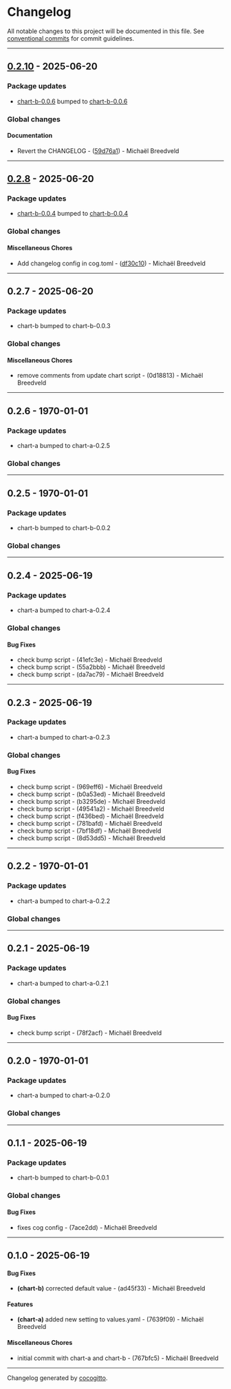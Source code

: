 # Changelog
All notable changes to this project will be documented in this file. See [conventional commits](https://www.conventionalcommits.org/) for commit guidelines.

- - -
## [0.2.10](https://github.com/rbel-io/helm-cog-demo/compare/59d76a1555554f496c89e7e2312a413c9ef43c6f..0.2.10) - 2025-06-20
### Package updates
- [chart-b-0.0.6](charts/chart-b) bumped to [chart-b-0.0.6](https://github.com/rbel-io/helm-cog-demo/compare/chart-b-0.0.5..chart-b-0.0.6)
### Global changes
#### Documentation
- Revert the CHANGELOG - ([59d76a1](https://github.com/rbel-io/helm-cog-demo/commit/59d76a1555554f496c89e7e2312a413c9ef43c6f)) - Michaël Breedveld

- - -

## [0.2.8](https://github.com/rbel-io/helm-cog-demo/compare/df30c10900058c597a6eaeb4a92b5616112e681a..0.2.8) - 2025-06-20
### Package updates
- [chart-b-0.0.4](charts/chart-b) bumped to [chart-b-0.0.4](https://github.com/rbel-io/helm-cog-demo/compare/chart-b-0.0.3..chart-b-0.0.4)
### Global changes
#### Miscellaneous Chores
- Add changelog config in cog.toml - ([df30c10](https://github.com/rbel-io/helm-cog-demo/commit/df30c10900058c597a6eaeb4a92b5616112e681a)) - Michaël Breedveld

- - -

## 0.2.7 - 2025-06-20
### Package updates
- chart-b bumped to chart-b-0.0.3
### Global changes
#### Miscellaneous Chores
- remove comments from update chart script - (0d18813) - Michaël Breedveld

- - -

## 0.2.6 - 1970-01-01
### Package updates
- chart-a bumped to chart-a-0.2.5
### Global changes

- - -

## 0.2.5 - 1970-01-01
### Package updates
- chart-b bumped to chart-b-0.0.2
### Global changes

- - -

## 0.2.4 - 2025-06-19
### Package updates
- chart-a bumped to chart-a-0.2.4
### Global changes
#### Bug Fixes
- check bump script - (41efc3e) - Michaël Breedveld
- check bump script - (55a2bbb) - Michaël Breedveld
- check bump script - (da7ac79) - Michaël Breedveld

- - -

## 0.2.3 - 2025-06-19
### Package updates
- chart-a bumped to chart-a-0.2.3
### Global changes
#### Bug Fixes
- check bump script - (969eff6) - Michaël Breedveld
- check bump script - (b0a53ed) - Michaël Breedveld
- check bump script - (b3295de) - Michaël Breedveld
- check bump script - (49541a2) - Michaël Breedveld
- check bump script - (f436bed) - Michaël Breedveld
- check bump script - (781bafd) - Michaël Breedveld
- check bump script - (7bf18df) - Michaël Breedveld
- check bump script - (8d53dd5) - Michaël Breedveld

- - -

## 0.2.2 - 1970-01-01
### Package updates
- chart-a bumped to chart-a-0.2.2
### Global changes

- - -

## 0.2.1 - 2025-06-19
### Package updates
- chart-a bumped to chart-a-0.2.1
### Global changes
#### Bug Fixes
- check bump script - (78f2acf) - Michaël Breedveld

- - -

## 0.2.0 - 1970-01-01
### Package updates
- chart-a bumped to chart-a-0.2.0
### Global changes

- - -

## 0.1.1 - 2025-06-19
### Package updates
- chart-b bumped to chart-b-0.0.1
### Global changes
#### Bug Fixes
- fixes cog config - (7ace2dd) - Michaël Breedveld

- - -

## 0.1.0 - 2025-06-19
#### Bug Fixes
- **(chart-b)** corrected default value - (ad45f33) - Michaël Breedveld
#### Features
- **(chart-a)** added new setting to values.yaml - (7639f09) - Michaël Breedveld
#### Miscellaneous Chores
- initial commit with chart-a and chart-b - (767bfc5) - Michaël Breedveld

- - -

Changelog generated by [cocogitto](https://github.com/cocogitto/cocogitto).